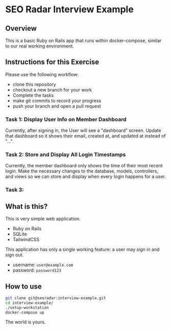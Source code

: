 
# SEO Radar Interview Example

## Overview

This is a basic Ruby on Rails app that runs within docker-compose, similar
to our real working environment.

## Instructions for this Exercise

Please use the following workflow:

* clone this repository
* checkout a new branch for your work
* Complete the tasks
* make git commits to record your progress
* push your branch and open a pull request

### Task 1: Display User Info on Member Dashboard

Currently, after signing in, the User will see a "dashboard" screen. Update that dashboard so it shows their email, created at, and updated at instead of "...".

### Task 2: Store and Display All Login Timestamps

Currently, the member dashboard only shows the time of their most recent login. Make the necessary changes to the database, models, controllers, and views so we can store and display when every login happens for a user.

### Task 3: 

## What is this?

This is very simple web application.

* Ruby on Rails
* SQLite
* TailwindCSS

This application has only a single working feature: a user may sign in and sign out.

* username: `user@example.com`
* password: `password123`

## How to use

```bash
git clone git@seoradar:interview-example.git
cd interview-example/
./setup-workstation
docker-compose up
```

The world is yours.
